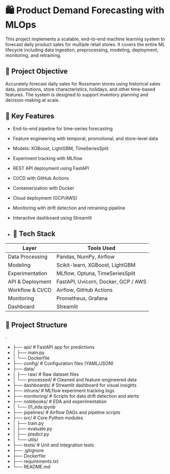 # 🛍️ Product Demand Forecasting with MLOps

This project implements a scalable, end-to-end machine learning system to forecast daily product sales for multiple retail stores. It covers the entire ML lifecycle including data ingestion, preprocessing, modeling, deployment, monitoring, and retraining.

## 🎯 Project Objective

Accurately forecast daily sales for Rossmann stores using historical sales data, promotions, store characteristics, holidays, and other time-based features. The system is designed to support inventory planning and decision-making at scale.

## 🧠 Key Features

- End-to-end pipeline for time-series forecasting
- Feature engineering with temporal, promotional, and store-level data
- Models: XGBoost, LightGBM, TimeSeriesSplit
- Experiment tracking with MLflow
- REST API deployment using FastAPI
- CI/CD with GitHub Actions
- Containerization with Docker
- Cloud deployment (GCP/AWS)
- Monitoring with drift detection and retraining pipeline
- Interactive dashboard using Streamlit

- ## 🔧 Tech Stack

| Layer              | Tools Used                                |
|-------------------|--------------------------------------------|
| Data Processing    | Pandas, NumPy, Airflow                     |
| Modeling           | Scikit-learn, XGBoost, LightGBM            |
| Experimentation    | MLflow, Optuna, TimeSeriesSplit            |
| API & Deployment   | FastAPI, Uvicorn, Docker, GCP / AWS        |
| Workflow & CI/CD   | Airflow, GitHub Actions                    |
| Monitoring         | Prometheus, Grafana                        |
| Dashboard          | Streamlit                                  |

## 📁 Project Structure

.
- ├── api/ # FastAPI app for predictions
- │ ├── main.py
- │ └── Dockerfile
- ├── config/ # Configuration files (YAML/JSON)
- ├── data/
- │ ├── raw/ # Raw dataset files
- │ └── processed/ # Cleaned and feature-engineered data
- ├── dashboards/ # Streamlit dashboard for visual insights
- ├── mlruns/ # MLflow experiment tracking logs
- ├── monitoring/ # Scripts for data drift detection and alerts
- ├── notebooks/ # EDA and experimentation
- │ └── 01_eda.ipynb
- ├── pipelines/ # Airflow DAGs and pipeline scripts
- ├── src/ # Core Python modules
- │ ├── train.py
- │ ├── evaluate.py
- │ ├── predict.py
- │ └── utils/
- ├── tests/ # Unit and integration tests
- ├── .gitignore
- ├── Dockerfile
- ├── requirements.txt
- └── README.md
